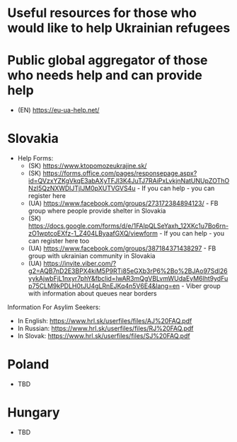 # Useful resources for those who would like to help Ukrainian refugees

# Public global aggregator of those who needs help and can provide help

- (EN) https://eu-ua-help.net/

# Slovakia
- Help Forms:
  - (SK) https://www.ktopomozeukrajine.sk/
  - (SK) https://forms.office.com/pages/responsepage.aspx?id=QVzxYZKgVkqE3abAXyTFJl3K4JuTJ7RAiPxLvkjnNatUNUpZOThONzI5QzNXWDlJTjlJM0pXUTVGVS4u - If you can help - you can register here
  - (UA) https://www.facebook.com/groups/273172384894123/ - FB group where people provide shelter in Slovakia
  - (SK) https://docs.google.com/forms/d/e/1FAIpQLSeYaxh_12XKc1u7Bo6rn-zO1wptcoEXfz-1_Z404LByaafGXQ/viewform - If you can help - you can register here too
  - (UA) https://www.facebook.com/groups/387184371438297 - FB group with ukrainian community in Slovakia
  - (UA) https://invite.viber.com/?g2=AQB7nD2E3BPX4kiM5P9RTi85eGXb3rP6%2Bo%2BJAo97Sdl26yykAjwbFjL1nxyr7phY&fbclid=IwAR3mQgVBLvmWUdaEyM6lht9ydFup75CLM9kPDLH0tJU4gLRnEJKq4n5V6E4&lang=en - Viber group with information about queues near borders
 
Information For Asylim Seekers:

- In English: https://www.hrl.sk/userfiles/files/AJ%20FAQ.pdf
- In Russian: https://www.hrl.sk/userfiles/files/RJ%20FAQ.pdf
- In Slovak: https://www.hrl.sk/userfiles/files/SJ%20FAQ.pdf

 # Poland
- TBD

# Hungary
- TBD
